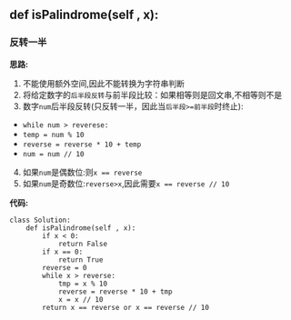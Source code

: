 ## def isPalindrome(self , x):
### 反转一半

**思路:**
1. 不能使用额外空间,因此不能转换为字符串判断
2. 将给定数字的`后半段反转`与前半段比较：如果相等则是回文串,不相等则不是
3. 数字`num`后半段反转(只反转一半，因此当`后半段>=前半段`时终止):
* `while num > reverese: `
* `temp = num % 10 `
* `reverse = reverse * 10 + temp`
* `num = num // 10`
4. 如果`num`是偶数位:则`x == reverse`
5. 如果`num`是奇数位:`reverse>x`,因此需要`x == reverse // 10`

**代码:**
```
class Solution:
    def isPalindrome(self , x):
        if x < 0:
            return False
        if x == 0:
            return True
        reverse = 0
        while x > reverse:
            tmp = x % 10
            reverse = reverse * 10 + tmp
            x = x // 10
        return x == reverse or x == reverse // 10
```